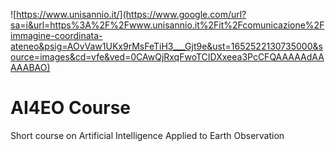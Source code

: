 ![https://www.unisannio.it/](https://www.google.com/url?sa=i&url=https%3A%2F%2Fwww.unisannio.it%2Fit%2Fcomunicazione%2Fimmagine-coordinata-ateneo&psig=AOvVaw1UKx9rMsFeTiH3___Gjt9e&ust=1652522130735000&source=images&cd=vfe&ved=0CAwQjRxqFwoTCIDXxeea3PcCFQAAAAAdAAAAABAO)


# AI4EO Course
Short course on Artificial Intelligence Applied to Earth Observation